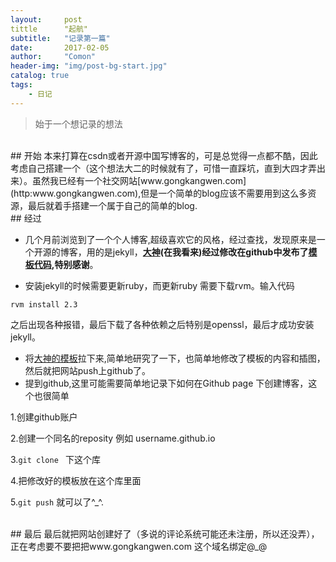 ```yaml
---
layout:     post
tittle      "起航"
subtitle:   "记录第一篇"
date:       2017-02-05
author:     "Comon"
header-img: "img/post-bg-start.jpg"
catalog: true
tags:
    - 日记
---
```


>始于一个想记录的想法

<br>
## 开始
本来打算在csdn或者开源中国写博客的，可是总觉得一点都不酷，因此考虑自己搭建一个（这个想法大二的时候就有了，可惜一直踩坑，直到大四才弄出来）。虽然我已经有一个社交网站[www.gongkangwen.com](http:www.gongkangwen.com),但是一个简单的blog应该不需要用到这么多资源，最后就着手搭建一个属于自己的简单的blog.

<br>
## 经过

* 几个月前浏览到了一个个人博客,超级喜欢它的风格，经过查找，发现原来是一个开源的博客，用的是jekyll，**[大神](http://huangxuan.me)(在我看来)经过修改在github中发布了[模板代码](https://github.com/huxpro/huxpro.github.io/),特别感谢**。

* 安装jekyll的时候需要更新ruby，而更新ruby 需要下载rvm。输入代码
```
rvm install 2.3
```
之后出现各种报错，最后下载了各种依赖之后特别是openssl，最后才成功安装jekyll。

* 将[大神的模板](https://github.com/huxpro/huxpro.github.io/)拉下来,简单地研究了一下，也简单地修改了模板的内容和插图，然后就把网站push上github了。
* 提到github,这里可能需要简单地记录下如何在Github page 下创建博客，这个也很简单  

 1.创建github账户
 
 2.创建一个同名的reposity 例如 username.github.io
 
 3.`git clone ` 下这个库
 
 4.把修改好的模板放在这个库里面
 
 5.`git push` 就可以了^_^.
 
<br>
## 最后
最后就把网站创建好了（多说的评论系统可能还未注册，所以还没弄），正在考虑要不要把把www.gongkangwen.com
这个域名绑定@_@











